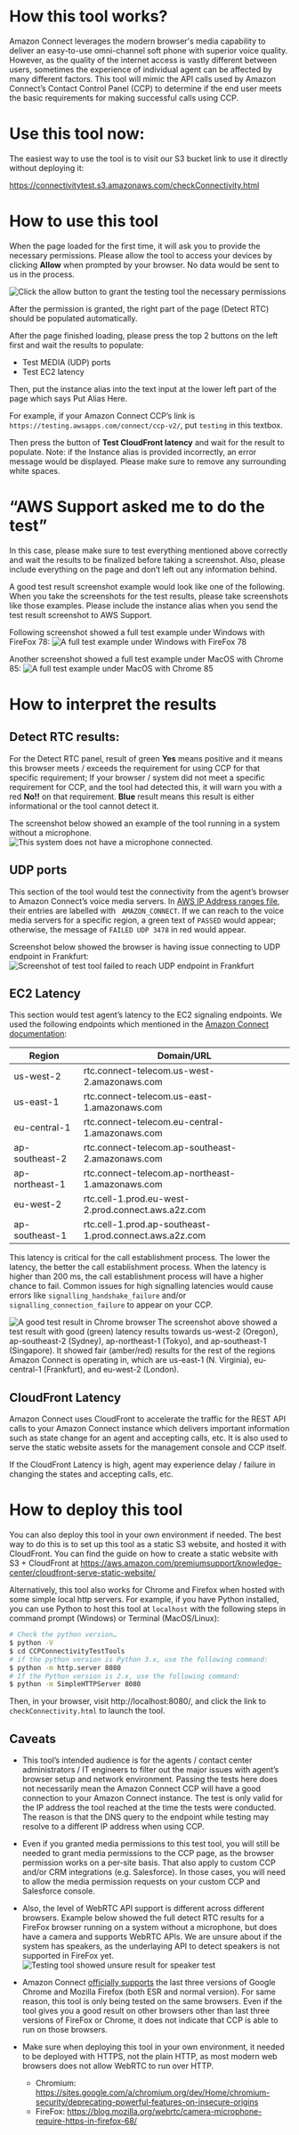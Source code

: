 # How this tool works?

Amazon Connect leverages the modern browser's media capability to deliver an easy-to-use omni-channel soft phone with superior voice quality. However, as the quality of the internet access is vastly different between users, sometimes the experience of individual agent can be affected by many different factors. This tool will mimic the API calls used by Amazon Connect’s Contact Control Panel (CCP) to determine if the end user meets the basic requirements for making successful calls using CCP.

# Use this tool now:
The easiest way to use the tool is to visit our S3 bucket link to use it directly without deploying it:

https://connectivitytest.s3.amazonaws.com/checkConnectivity.html

# How to use this tool
When the page loaded for the first time, it will ask you to provide the necessary permissions. Please allow the tool to access your devices by clicking __Allow__ when prompted by your browser. No data would be sent to us in the process.

![Click the allow button to grant the testing tool the necessary permissions](images/permission-chrome.png)

After the permission is granted, the right part of the page (Detect RTC) should be populated automatically.

After the page finished loading, please press the top 2 buttons on the left first and wait the results to populate:
* Test MEDIA (UDP) ports
* Test EC2 latency

Then, put the instance alias into the text input at the lower left part of the page which says Put Alias Here.

For example, if your Amazon Connect CCP’s link is `https://testing.awsapps.com/connect/ccp-v2/`, put `testing` in this textbox.

Then press the button of __Test CloudFront latency__ and wait for the result to populate.
Note: if the Instance alias is provided incorrectly, an error message would be displayed. Please make sure to remove any surrounding white spaces.

# “AWS Support asked me to do the test”
In this case, please make sure to test everything mentioned above correctly and wait the results to be finalized before taking a screenshot. Also, please include everything on the page and don’t left out any information behind.

A good test result screenshot example would look like one of the following. When you take the screenshots for the test results, please take screenshots like those examples. Please include the instance alias when you send the test result screenshot to AWS Support.

Following screenshot showed a full test example under Windows with FireFox 78:
![A full test example under Windows with FireFox 78](images/firefox-low.png)

Another screenshot showed a full test example under MacOS with Chrome 85:
![A full test example under MacOS with Chrome 85](images/chrome-mac-full.png)

# How to interpret the results
## Detect RTC results:

For the Detect RTC panel, result of green __Yes__ means positive and it means this browser meets / exceeds the requirement for using CCP for that specific requirement; If your browser / system did not meet a specific requirement for CCP, and the tool had detected this, it will warn you with a red __No!!__ on that requirement. __Blue__ result means this result is either informational or the tool cannot detect it.

The screenshot below showed an example of the tool running in a system without a microphone.
![This system does not have a microphone connected.](images/firefox-no-mic.png)

## UDP ports
This section of the tool would test the connectivity from the agent’s browser to Amazon Connect’s voice media servers. In [AWS IP Address ranges file](https://docs.aws.amazon.com/general/latest/gr/aws-ip-ranges.html), their entries are labelled with ` AMAZON_CONNECT`. If we can reach to the voice media servers for a specific region, a green text of `PASSED` would appear; otherwise, the message of `FAILED UDP 3478` in red would appear.

Screenshot below showed the browser is having issue connecting to UDP endpoint in Frankfurt:
![Screenshot of test tool failed to reach UDP endpoint in Frankfurt](images/chrome-failed-udp.png)

## EC2 Latency
This section would test agent’s latency to the EC2 signaling endpoints. We used the following endpoints which mentioned in the [Amazon Connect documentation](https://docs.aws.amazon.com/connect/latest/adminguide/ccp-networking.html):

|Region|Domain/URL|
|-|-|
|us-west-2|rtc.connect-telecom.us-west-2.amazonaws.com|
|us-east-1|rtc.connect-telecom.us-east-1.amazonaws.com|
|eu-central-1|rtc.connect-telecom.eu-central-1.amazonaws.com|
|ap-southeast-2|rtc.connect-telecom.ap-southeast-2.amazonaws.com|
|ap-northeast-1|rtc.connect-telecom.ap-northeast-1.amazonaws.com|
|eu-west-2|rtc.cell-1.prod.eu-west-2.prod.connect.aws.a2z.com|
|ap-southeast-1|rtc.cell-1.prod.ap-southeast-1.prod.connect.aws.a2z.com|

This latency is critical for the call establishment process. The lower the latency, the better the call establishment process. When the latency is higher than 200 ms, the call establishment process will have a higher chance to fail. Common issues for high signalling latencies would cause errors like `signalling_handshake_failure` and/or `signalling_connection_failure` to appear on your CCP.

![A good test result in Chrome browser](images/chrome-low.png)
The screenshot above showed a test result with good (green) latency results towards us-west-2 (Oregon), ap-southeast-2 (Sydney), ap-northeast-1 (Tokyo), and ap-southeast-1 (Singapore). It showed fair (amber/red) results for the rest of the regions Amazon Connect is operating in, which are us-east-1 (N. Virginia), eu-central-1 (Frankfurt), and eu-west-2 (London).

## CloudFront Latency

Amazon Connect uses CloudFront to accelerate the traffic for the REST API calls to your Amazon Connect instance which delivers important information such as state change for an agent and accepting calls, etc. It is also used to serve the static website assets for the management console and CCP itself.

If the CloudFront Latency is high, agent may experience delay / failure in changing the states and accepting calls, etc.

# How to deploy this tool

You can also deploy this tool in your own environment if needed. The best way to do this is to set up this tool as a static S3 website, and hosted it with CloudFront. You can find the guide on how to create a static website with S3 + CloudFront at https://aws.amazon.com/premiumsupport/knowledge-center/cloudfront-serve-static-website/

Alternatively, this tool also works for Chrome and Firefox when hosted with some simple local http servers. For example, if you have Python installed, you can use Python to host this tool at `localhost` with the following steps in command prompt (Windows) or Terminal (MacOS/Linux):

```bash
# Check the python version…
$ python -V
$ cd CCPConnectivityTestTools
# if the python version is Python 3.x, use the following command:
$ python -m http.server 8080
# If the Python version is 2.x, use the following command:
$ python -m SimpleHTTPServer 8080
```

Then, in your browser, visit http://localhost:8080/, and click the link to `checkConnectivity.html` to launch the tool.

## Caveats

* This tool’s intended audience is for the agents / contact center administrators / IT engineers to filter out the major issues with agent’s browser setup and network environment. Passing the tests here does not necessarily mean the Amazon Connect CCP will have a good connection to your Amazon Connect instance. The test is only valid for the IP address the tool reached at the time the tests were conducted. The reason is that the DNS query to the endpoint while testing may resolve to a different IP address when using CCP.

* Even if you granted media permissions to this test tool, you will still be needed to grant media permissions to the CCP page, as the browser permission works on a per-site basis. That also apply to custom CCP and/or CRM integrations (e.g. Salesforce). In those cases, you will need to allow the media permission requests on your custom CCP and Salesforce console.

* Also, the level of WebRTC API support is different across different browsers. Example below showed the full detect RTC results for a FireFox browser running on a system without a microphone, but does have a camera and supports WebRTC APIs. We are unsure about if the system has speakers, as the underlaying API to detect speakers is not supported in FireFox yet.
![Testing tool showed unsure result for speaker test](images/firefox-no-mic.png)

* Amazon Connect [officially supports](https://docs.aws.amazon.com/connect/latest/adminguide/browsers.html) the last three versions of Google Chrome and Mozilla Firefox (both ESR and normal version). For same reason, this tool is only being tested on the same browsers. Even if the tool gives you a good result on other browsers other than last three versions of FireFox or Chrome, it does not indicate that CCP is able to run on those browsers.

* Make sure when deploying this tool in your own environment, it needed to be deployed with HTTPS, not the plain HTTP, as most modern web browsers does not allow WebRTC to run over HTTP.
  * Chromium: https://sites.google.com/a/chromium.org/dev/Home/chromium-security/deprecating-powerful-features-on-insecure-origins
  * FireFox: https://blog.mozilla.org/webrtc/camera-microphone-require-https-in-firefox-68/
